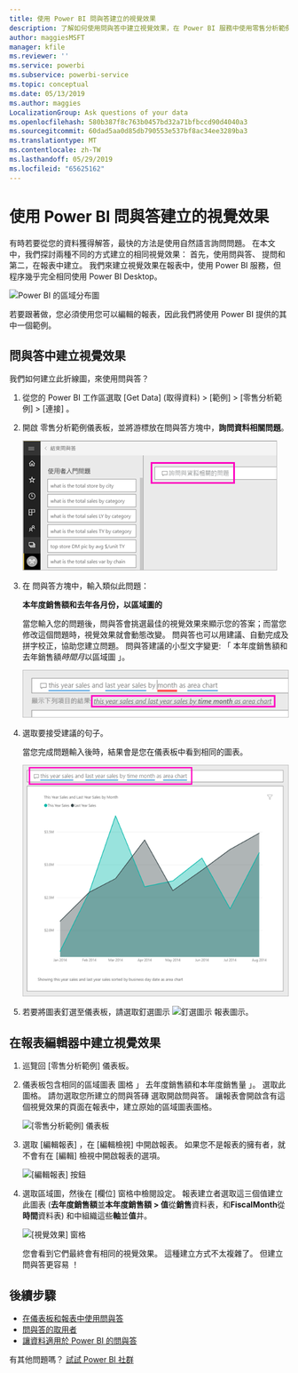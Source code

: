 ```yaml
---
title: 使用 Power BI 問與答建立的視覺效果
description: 了解如何使用問與答中建立視覺效果，在 Power BI 服務中使用零售分析範例
author: maggiesMSFT
manager: kfile
ms.reviewer: ''
ms.service: powerbi
ms.subservice: powerbi-service
ms.topic: conceptual
ms.date: 05/13/2019
ms.author: maggies
LocalizationGroup: Ask questions of your data
ms.openlocfilehash: 580b387f8c763b0457bd32a71bfbccd90d4040a3
ms.sourcegitcommit: 60dad5aa0d85db790553e537bf8ac34ee3289ba3
ms.translationtype: MT
ms.contentlocale: zh-TW
ms.lasthandoff: 05/29/2019
ms.locfileid: "65625162"
---
```

# <a name="create-a-visual-with-power-bi-qa"></a>使用 Power BI 問與答建立的視覺效果

有時若要從您的資料獲得解答，最快的方法是使用自然語言詢問問題。  在本文中，我們探討兩種不同的方式建立的相同視覺效果： 首先，使用問與答、 提問和第二，在報表中建立。 我們來建立視覺效果在報表中，使用 Power BI 服務，但程序幾乎完全相同使用 Power BI Desktop。

![Power BI 的區域分布圖](media/power-bi-visualization-introduction-to-q-and-a/power-bi-qna-create-visual.png)

若要跟著做，您必須使用您可以編輯的報表，因此我們將使用 Power BI 提供的其中一個範例。

## <a name="create-a-visual-with-qa"></a>問與答中建立視覺效果

我們如何建立此折線圖，來使用問與答？

1. 從您的 Power BI 工作區選取 [Get Data] (取得資料)  \> [範例]  \> [零售分析範例]   >  [連接]  。

1. 開啟 零售分析範例儀表板，並將游標放在問與答方塊中，**詢問資料相關問題**。

    ![將游標放在問與答方塊](media/power-bi-visualization-introduction-to-q-and-a/power-bi-qna-cursor-in-qna-box.png)

2. 在 問與答方塊中，輸入類似此問題：
   
    **本年度銷售額和去年各月份，以區域圖的**
   
    當您輸入您的問題後，問與答會挑選最佳的視覺效果來顯示您的答案；而當您修改這個問題時，視覺效果就會動態改變。 問與答也可以用建議、自動完成及拼字校正，協助您建立問題。 問與答建議的小型文字變更: 「 本年度銷售額和去年銷售額*時間月*以區域圖 」。  

    ![問與答已更正的措辭](media/power-bi-visualization-introduction-to-q-and-a/power-bi-qna-corrected-create-filled-chart.png)

4. 選取要接受建議的句子。 
   
   當您完成問題輸入後時，結果會是您在儀表板中看到相同的圖表。
   
   ![問與答的填滿的區域圖](media/power-bi-visualization-introduction-to-q-and-a/power-bi-qna-create-filled-chart.png)

4. 若要將圖表釘選至儀表板，請選取釘選圖示 ![釘選圖示](media/power-bi-visualization-introduction-to-q-and-a/pinnooutline.png) 報表圖示。

## <a name="create-a-visual-in-the-report-editor"></a>在報表編輯器中建立視覺效果

1. 巡覽回 [零售分析範例] 儀表板。
   
2. 儀表板包含相同的區域圖表 圖格 」 去年度銷售額和本年度銷售量 」。  選取此圖格。 請勿選取您所建立的問與答磚 選取開啟問與答。 讓報表會開啟含有這個視覺效果的頁面在報表中，建立原始的區域圖表圖格。

    ![[零售分析範例] 儀表板](media/power-bi-visualization-introduction-to-q-and-a/power-bi-dashboard.png)

1. 選取 [編輯報表]  ，在 [編輯檢視] 中開啟報表。  如果您不是報表的擁有者，就不會有在 [編輯] 檢視中開啟報表的選項。
   
    ![[編輯報表] 按鈕](media/power-bi-visualization-introduction-to-q-and-a/power-bi-edit-report.png)
4. 選取區域圖，然後在 [欄位]  窗格中檢閱設定。  報表建立者選取這三個值建立此圖表 (**去年度銷售額**並**本年度銷售額 > 值**從**銷售**資料表，和**FiscalMonth**從**時間**資料表) 和中組織這些**軸**並**值**井。
   
    ![[視覺效果] 窗格](media/power-bi-visualization-introduction-to-q-and-a/gnatutorial_3-new.png)

    您會看到它們最終會有相同的視覺效果。 這種建立方式不太複雜了。 但建立問與答更容易 ！

## <a name="next-steps"></a>後續步驟

- [在儀表板和報表中使用問與答](power-bi-tutorial-q-and-a.md)  
- [問與答的取用者](consumer/end-user-q-and-a.md)
- [讓資料適用於 Power BI 的問與答](service-prepare-data-for-q-and-a.md)

有其他問題嗎？ [試試 Power BI 社群](http://community.powerbi.com/)

